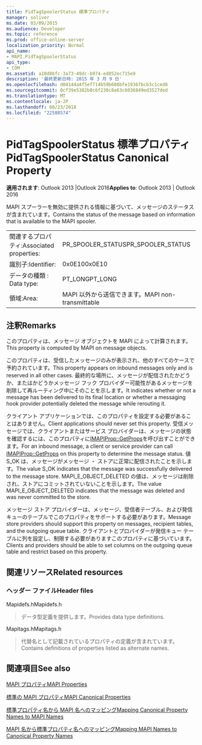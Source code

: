 ```yaml
---
title: PidTagSpoolerStatus 標準プロパティ
manager: soliver
ms.date: 03/09/2015
ms.audience: Developer
ms.topic: reference
ms.prod: office-online-server
localization_priority: Normal
api_name:
- MAPI.PidTagSpoolerStatus
api_type:
- COM
ms.assetid: a10d86fc-3a73-49dc-b974-ed852ec715e9
description: '最終更新日時: 2015 年 3 月 9 日'
ms.openlocfilehash: d04144a4f5ef714b59b608bfe19367bcb3c1ced8
ms.sourcegitcommit: 0cf39e5382b8c6f236c8a63c6036849ed3527ded
ms.translationtype: MT
ms.contentlocale: ja-JP
ms.lasthandoff: 08/23/2018
ms.locfileid: "22588574"
---
```

# <a name="pidtagspoolerstatus-canonical-property"></a><span data-ttu-id="4dc63-103">PidTagSpoolerStatus 標準プロパティ</span><span class="sxs-lookup"><span data-stu-id="4dc63-103">PidTagSpoolerStatus Canonical Property</span></span>

  
  
<span data-ttu-id="4dc63-104">**適用されます**: Outlook 2013 |Outlook 2016</span><span class="sxs-lookup"><span data-stu-id="4dc63-104">**Applies to**: Outlook 2013 | Outlook 2016</span></span> 
  
<span data-ttu-id="4dc63-105">MAPI スプーラーを無効に提供される情報に基づいて、メッセージのステータスが含まれています。</span><span class="sxs-lookup"><span data-stu-id="4dc63-105">Contains the status of the message based on information that is available to the MAPI spooler.</span></span>
  
|||
|:-----|:-----|
|<span data-ttu-id="4dc63-106">関連するプロパティ:</span><span class="sxs-lookup"><span data-stu-id="4dc63-106">Associated properties:</span></span>  <br/> |<span data-ttu-id="4dc63-107">PR_SPOOLER_STATUS</span><span class="sxs-lookup"><span data-stu-id="4dc63-107">PR_SPOOLER_STATUS</span></span>  <br/> |
|<span data-ttu-id="4dc63-108">識別子:</span><span class="sxs-lookup"><span data-stu-id="4dc63-108">Identifier:</span></span>  <br/> |<span data-ttu-id="4dc63-109">0x0E10</span><span class="sxs-lookup"><span data-stu-id="4dc63-109">0x0E10</span></span>  <br/> |
|<span data-ttu-id="4dc63-110">データの種類 : </span><span class="sxs-lookup"><span data-stu-id="4dc63-110">Data type:</span></span>  <br/> |<span data-ttu-id="4dc63-111">PT_LONG</span><span class="sxs-lookup"><span data-stu-id="4dc63-111">PT_LONG</span></span>  <br/> |
|<span data-ttu-id="4dc63-112">領域:</span><span class="sxs-lookup"><span data-stu-id="4dc63-112">Area:</span></span>  <br/> |<span data-ttu-id="4dc63-113">MAPI 以外から送信できます。</span><span class="sxs-lookup"><span data-stu-id="4dc63-113">MAPI non-transmittable</span></span>  <br/> |
   
## <a name="remarks"></a><span data-ttu-id="4dc63-114">注釈</span><span class="sxs-lookup"><span data-stu-id="4dc63-114">Remarks</span></span>

<span data-ttu-id="4dc63-115">このプロパティは、メッセージ オブジェクトを MAPI によって計算されます。</span><span class="sxs-lookup"><span data-stu-id="4dc63-115">This property is computed by MAPI on message objects.</span></span>
  
<span data-ttu-id="4dc63-116">このプロパティは、受信したメッセージのみが表示され、他のすべてのケースで予約されています。</span><span class="sxs-lookup"><span data-stu-id="4dc63-116">This property appears on inbound messages only and is reserved in all other cases.</span></span> <span data-ttu-id="4dc63-117">最終的な場所に、メッセージが配信されたかどうか、またはかどうかメッセージ フック プロバイダー可能性があるメッセージを削除して再ルーティング中にそのことを示します。</span><span class="sxs-lookup"><span data-stu-id="4dc63-117">It indicates whether or not a message has been delivered to its final location or whether a messaging hook provider potentially deleted the message while rerouting it.</span></span>
  
<span data-ttu-id="4dc63-118">クライアント アプリケーションでは、このプロパティを設定する必要があることはありません。</span><span class="sxs-lookup"><span data-stu-id="4dc63-118">Client applications should never set this property.</span></span> <span data-ttu-id="4dc63-119">受信メッセージでは、クライアントまたはサービス プロバイダーは、メッセージの状態を確認するには、このプロパティに[IMAPIProp::GetProps](imapiprop-getprops.md)を呼び出すことができます。</span><span class="sxs-lookup"><span data-stu-id="4dc63-119">For an inbound message, a client or service provider can call [IMAPIProp::GetProps](imapiprop-getprops.md) on this property to determine the message status.</span></span> <span data-ttu-id="4dc63-120">値 S_OK は、メッセージがメッセージ ・ ストアに正常に配信されたことを示します。</span><span class="sxs-lookup"><span data-stu-id="4dc63-120">The value S_OK indicates that the message was successfully delivered to the message store.</span></span> <span data-ttu-id="4dc63-121">MAPI_E_OBJECT_DELETED の値は、メッセージは削除され、ストアにコミットされていないことを示します。</span><span class="sxs-lookup"><span data-stu-id="4dc63-121">The value MAPI_E_OBJECT_DELETED indicates that the message was deleted and was never committed to the store.</span></span> 
  
<span data-ttu-id="4dc63-122">メッセージ ストア プロバイダーは、メッセージ、受信者テーブル、および発信キューのテーブルでこのプロパティをサポートする必要があります。</span><span class="sxs-lookup"><span data-stu-id="4dc63-122">Message store providers should support this property on messages, recipient tables, and the outgoing queue table.</span></span> <span data-ttu-id="4dc63-123">クライアントとプロバイダーが発信キュー テーブルに列を設定し、制限する必要がありますこのプロパティに基づいています。</span><span class="sxs-lookup"><span data-stu-id="4dc63-123">Clients and providers should be able to set columns on the outgoing queue table and restrict based on this property.</span></span>
  
## <a name="related-resources"></a><span data-ttu-id="4dc63-124">関連リソース</span><span class="sxs-lookup"><span data-stu-id="4dc63-124">Related resources</span></span>

### <a name="header-files"></a><span data-ttu-id="4dc63-125">ヘッダー ファイル</span><span class="sxs-lookup"><span data-stu-id="4dc63-125">Header files</span></span>

<span data-ttu-id="4dc63-126">Mapidefs.h</span><span class="sxs-lookup"><span data-stu-id="4dc63-126">Mapidefs.h</span></span>
  
> <span data-ttu-id="4dc63-127">データ型定義を提供します。</span><span class="sxs-lookup"><span data-stu-id="4dc63-127">Provides data type definitions.</span></span>
    
<span data-ttu-id="4dc63-128">Mapitags.h</span><span class="sxs-lookup"><span data-stu-id="4dc63-128">Mapitags.h</span></span>
  
> <span data-ttu-id="4dc63-129">代替名として記載されているプロパティの定義が含まれています。</span><span class="sxs-lookup"><span data-stu-id="4dc63-129">Contains definitions of properties listed as alternate names.</span></span>
    
## <a name="see-also"></a><span data-ttu-id="4dc63-130">関連項目</span><span class="sxs-lookup"><span data-stu-id="4dc63-130">See also</span></span>



[<span data-ttu-id="4dc63-131">MAPI プロパティ</span><span class="sxs-lookup"><span data-stu-id="4dc63-131">MAPI Properties</span></span>](mapi-properties.md)
  
[<span data-ttu-id="4dc63-132">標準の MAPI プロパティ</span><span class="sxs-lookup"><span data-stu-id="4dc63-132">MAPI Canonical Properties</span></span>](mapi-canonical-properties.md)
  
[<span data-ttu-id="4dc63-133">標準プロパティ名から MAPI 名へのマッピング</span><span class="sxs-lookup"><span data-stu-id="4dc63-133">Mapping Canonical Property Names to MAPI Names</span></span>](mapping-canonical-property-names-to-mapi-names.md)
  
[<span data-ttu-id="4dc63-134">MAPI 名から標準プロパティ名へのマッピング</span><span class="sxs-lookup"><span data-stu-id="4dc63-134">Mapping MAPI Names to Canonical Property Names</span></span>](mapping-mapi-names-to-canonical-property-names.md)


